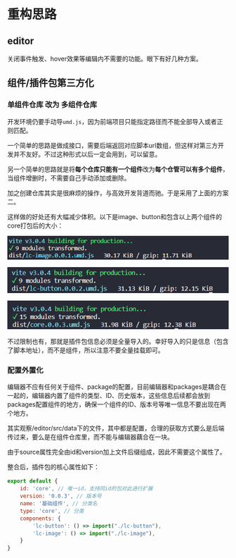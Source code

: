 # 重构思路

## editor

关闭事件触发、hover效果等编辑内不需要的功能。眼下有好几种方案。

## 组件/插件包第三方化

### 单组件仓库 改为 多组件仓库

开发环境仍要手动导`umd.js`，因为前端项目只能指定路径而不能全部导入或者正则匹配。

一个简单的思路是做成接口，需要后端返回对应脚本url数组，但这样对第三方开发并不友好。不过这种形式以后一定会用到，可以留意。

另一个简单的思路就是将**每个仓库只能有一个组件**改为**每个仓管可以有多个组件**，当组件增删时，不需要自己手动添加或删除。

加之创建仓库其实是很麻烦的操作，与高效开发背道而驰。于是采用了上面的方案二。

这样做的好处还有大幅减少体积。以下是image、button和包含以上两个组件的core打包后的大小：

![lc-image.umd.js](./images/lc-image.png)

![lc-button.umd.js](./images/lc-button.png)

![core.umd.js](./images/lc-core.png)

不过限制也有，那就是插件包信息必须是全量导入的。幸好导入的只是信息（包含了脚本地址），而不是组件，所以注意不要全量挂载即可。

### 配置外置化

编辑器不应有任何关于组件、package的配置，目前编辑器和packages是耦合在一起的，编辑器内置了组件的类型、ID、历史版本，这些信息后续都会放到packages配置组件的地方，确保一个组件的ID、版本号等唯一信息不要出现在两个地方。

其实观察/editor/src/data下的文件，其中都是配置，合理的获取方式要么是后端传过来，要么是在组件仓库里，而不能与编辑器藕合在一块。

由于source属性完全由id和version加上文件后缀组成，因此不需要这个属性了。

整合后，插件包的核心属性如下：

```javascript
export default {
    id: 'core', // 唯一id，支持同id的包对此进行扩展
    version: '0.0.3', // 版本号
    name: '基础组件', // 分类名
    type: 'core', // 分类
    components: {
        'lc-button': () => import("./lc-button"),
        'lc-image': () => import("./lc-image"),
    }
}
```